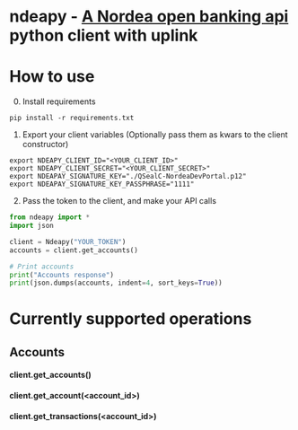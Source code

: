 # ndeapy - [A Nordea open banking api](https://developer.nordeaopenbanking.com/) python client with uplink

# How to use

0. Install requirements 

```shell
pip install -r requirements.txt
```

1. Export your client variables (Optionally pass them as kwars to the client constructor)

```shell
export NDEAPY_CLIENT_ID="<YOUR_CLIENT_ID>"
export NDEAPY_CLIENT_SECRET="<YOUR_CLIENT_SECRET>"
export NDEAPAY_SIGNATURE_KEY="./QSealC-NordeaDevPortal.p12"
export NDEAPAY_SIGNATURE_KEY_PASSPHRASE="1111"
```

2. Pass the token to the client, and make your API calls

```python
from ndeapy import *
import json

client = Ndeapy("YOUR_TOKEN")
accounts = client.get_accounts()

# Print accounts
print("Accounts response")
print(json.dumps(accounts, indent=4, sort_keys=True))
```

# Currently supported operations

## Accounts

#### client.get_accounts()

#### client.get_account(<account_id>)

#### client.get_transactions(<account_id>)